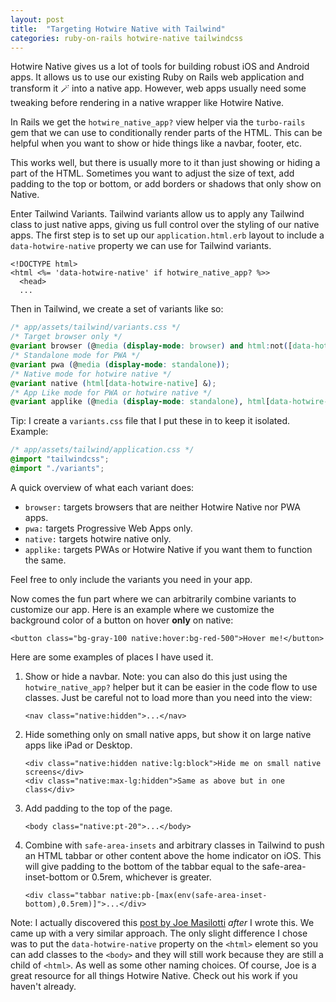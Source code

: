 ```yaml
---
layout: post
title:  "Targeting Hotwire Native with Tailwind"
categories: ruby-on-rails hotwire-native tailwindcss
---
```


Hotwire Native gives us a lot of tools for building robust iOS and Android apps. It allows us to use our existing Ruby on Rails web application and transform it 🪄 into a native app. However, web apps usually need some tweaking before rendering in a native wrapper like Hotwire Native.

In Rails we get the `hotwire_native_app?` view helper via the `turbo-rails` gem that we can use to conditionally render parts of the HTML. This can be helpful when you want to show or hide things like a navbar, footer, etc.

This works well, but there is usually more to it than just showing or hiding a part of the HTML. Sometimes you want to adjust the size of text, add padding to the top or bottom, or add borders or shadows that only show on Native.

Enter Tailwind Variants. Tailwind variants allow us to apply any Tailwind class to just native apps, giving us full control over the styling of our native apps. The first step is to set up our `application.html.erb` layout to include a `data-hotwire-native` property we can use for Tailwind variants.

```markup
<!DOCTYPE html>
<html <%= 'data-hotwire-native' if hotwire_native_app? %>>
  <head>
  ...
```

Then in Tailwind, we create a set of variants like so:
```css
/* app/assets/tailwind/variants.css */
/* Target browser only */
@variant browser (@media (display-mode: browser) and html:not([data-hotwire-native]) &);
/* Standalone mode for PWA */
@variant pwa (@media (display-mode: standalone));
/* Native mode for hotwire native */
@variant native (html[data-hotwire-native] &);
/* App Like mode for PWA or hotwire native */
@variant applike (@media (display-mode: standalone), html[data-hotwire-native] &);
```

Tip: I create a `variants.css` file that I put these in to keep it isolated. Example:
```css
/* app/assets/tailwind/application.css */
@import "tailwindcss";
@import "./variants";
```

A quick overview of what each variant does:
- `browser:` targets browsers that are neither Hotwire Native nor PWA apps.
- `pwa:` targets Progressive Web Apps only.
- `native:` targets hotwire native only.
- `applike:` targets PWAs or Hotwire Native if you want them to function the same.

Feel free to only include the variants you need in your app.

Now comes the fun part where we can arbitrarily combine variants to customize our app. Here is an example where we customize the background color of a button on hover **only** on native:

```markup
<button class="bg-gray-100 native:hover:bg-red-500">Hover me!</button>
```

Here are some examples of places I have used it.
1. Show or hide a navbar. Note: you can also do this just using the `hotwire_native_app?` helper but it can be easier in the code flow to use classes. Just be careful not to load more than you need into the view:
    ```markup
    <nav class="native:hidden">...</nav>
    ```
2. Hide something only on small native apps, but show it on large native apps like iPad or Desktop.
    ```markup
    <div class="native:hidden native:lg:block">Hide me on small native screens</div>
    <div class="native:max-lg:hidden">Same as above but in one class</div>
    ```
3. Add padding to the top of the page.
    ```markup
    <body class="native:pt-20">...</body>
    ```
4. Combine with `safe-area-insets` and arbitrary classes in Tailwind to push an HTML tabbar or other content above the home indicator on iOS. This will give padding to the bottom of the tabbar equal to the safe-area-inset-bottom or 0.5rem, whichever is greater.
    ```markup
    <div class="tabbar native:pb-[max(env(safe-area-inset-bottom),0.5rem)]">...</div>
    ```

Note: I actually discovered this [post by Joe Masilotti](https://masilotti.com/hotwire-native/hide-content-tailwind-css/) _after_ I wrote this. We came up with a very similar approach. The only slight difference I chose was to put the `data-hotwire-native` property on the `<html>` element so you can add classes to the `<body>` and they will still work because they are still a child of `<html>`. As well as some other naming choices. Of course, Joe is a great resource for all things Hotwire Native. Check out his work if you haven't already.


